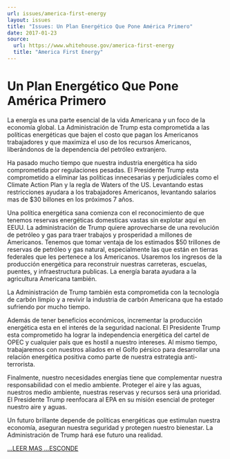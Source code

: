 ```yaml
---
url: issues/america-first-energy
layout: issues
title: "Issues: Un Plan Energético Que Pone América Primero"
date: 2017-01-23
source:
  url: https://www.whitehouse.gov/america-first-energy
  title: "America First Energy"
---
```


# Un Plan Energético Que Pone América Primero 

<div class="content-container">

La energía es una parte esencial de la vida Americana y un foco de la economía global. La Administración de Trump esta comprometida a las políticas energéticas que bajen el costo que pagan los Americanos trabajadores y que maximiza el uso de los recursos Americanos, liberándonos de la dependencia del petróleo extranjero. 

Ha pasado mucho tiempo que nuestra industria energética ha sido comprometida por regulaciones pesadas. El Presidente Trump esta comprometido a eliminar las políticas innecesarias y perjudiciales como el Climate Action Plan y la regla de Waters of the US. Levantando estas restricciones ayudara a los trabajadores Americanos, levantando salarios mas de $30 billones en los próximos 7 años. 

Una política energética sana comienza con el reconocimiento de que tenemos reservas energéticas domesticas vastas sin explotar aquí en EEUU. La administración de Trump quiere aprovecharse de una revolución de petróleo y gas para traer trabajos y prosperidad a millones de Americanos. Tenemos que tomar ventaja de los estimados $50 trillones de  reservas de petróleo y gas natural, especialmente las que están en tierras federales que les pertenece a los Americanos. Usaremos los ingresos de la producción energética para reconstruir nuestras carreteras, escuelas, puentes, y infraestructura publicas. La energía barata ayudara a la agricultura Americana también. 

La Administración de Trump también esta comprometida con la tecnología de  carbón limpio y a revivir la industria de carbón Americana que ha estado sufriendo por mucho tiempo. 

Además de tener beneficios económicos, incrementar la producción energética esta en el interés de la seguridad nacional. El Presidente Trump esta comprometido ha lograr la independencia energética del cartel de OPEC y cualquier país que es hostil a nuestro intereses. Al mismo tiempo, trabajaremos con nuestros aliados en el Golfo pérsico para desarrollar una relación energética positiva como parte de nuestra estrategia anti-terrorista. 

Finalmente, nuestro necesidades energías tiene que complementar nuestra responsabilidad con el medio ambiente. Proteger el aire y las aguas, nuestros medio ambiente, nuestras reservas y recursos será una prioridad. El Presidente Trump reenfocara al EPA en su misión esencial de proteger nuestro aire y aguas. 

Un futuro brillante depende de políticas energéticas que estimulan nuestra economía, aseguran nuestra seguridad y protegen nuestro bienestar. La Administración de Trump hará ese futuro una realidad. 

</div>
<a class="expand-collapse-anchor" href="javascript:void(0);">
  <span class="read-more">...LEER MAS</span>
  <span class="hide-text">...ESCONDE</span>
</a>
